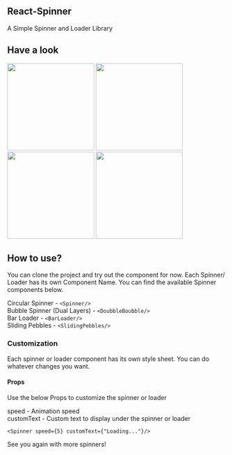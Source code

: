## React-Spinner
A Simple Spinner and Loader Library 

## Have a look

<img src="https://i.ibb.co/TBBxjZB/bandicam-2022-03-03-17-18-19-051.gif" width="200px" >
<img src="https://i.ibb.co/hWsh6ZD/bandicam-2022-03-03-17-17-58-138.gif" width="200px">
<img src="https://i.ibb.co/Sx5zhFZ/bandicam-2022-03-03-17-17-41-578.gif" width="200px">
<img src="https://i.ibb.co/Hh87sLg/bandicam-2022-03-03-17-16-31-780.gif" width="200px">



## How to use?

You can clone the project and try out the component for now. Each Spinner/ Loader has its own Component Name. You can find the available Spinner components below. 

Circular Spinner - ``` <Spinner/> ``` <br>
Bubble Spinner (Dual Layers) - ``` <DoubbleBoubble/> ``` <br>
Bar Loader - ``` <BarLoader/> ``` <br>
Sliding Pebbles - ``` <SlidingPebbles/> ``` <br>

### Customization

Each spinner or loader component has its own style sheet. You can do whatever changes you want.

#### Props

Use the below Props to customize the spinner or loader

speed - Animation speed <br>
customText - Custom text to display under the spinner or loader 

 ``` <Spinner speed={5} customText={"Loading..."}/> ```


See you again with more spinners! 




